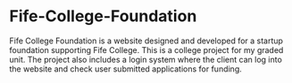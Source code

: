 # Fife-College-Foundation
Fife College Foundation is a website designed and developed for a startup foundation supporting Fife College. This is a college project for my graded unit. The project also includes a login system where the client can log into the website and check user submitted applications for funding.
